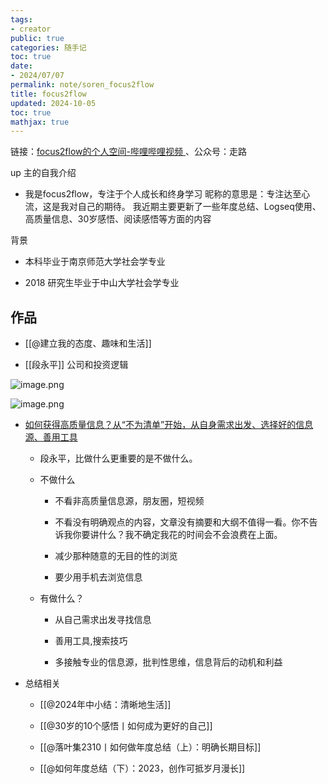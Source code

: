```yaml
---
tags:
- creator
public: true
categories: 随手记
toc: true
date:
- 2024/07/07
permalink: note/soren_focus2flow
title: focus2flow
updated: 2024-10-05
toc: true
mathjax: true
---
```


链接：[focus2flow的个人空间-哔哩哔哩视频 ](https://space.bilibili.com/17549684)、公众号：走路

<!--more-->
up 主的自我介绍

  + 我是focus2flow，专注于个人成长和终身学习 昵称的意思是：专注达至心流，这是我对自己的期待。 我近期主要更新了一些年度总结、Logseq使用、高质量信息、30岁感悟、阅读感悟等方面的内容

背景

  + 本科毕业于南京师范大学社会学专业

  + 2018 研究生毕业于中山大学社会学专业



## 作品

  + [[@建立我的态度、趣味和生活]]

  + [[段永平]] 公司和投资逻辑

![image.png](/assets/image_1719139971228_0.png)

![image.png](/assets/image_1719139976352_0.png)

  + [如何获得高质量信息？从“不为清单”开始，从自身需求出发、选择好的信息源、善用工具](https://www.bilibili.com/video/BV1aj411q7vX/)

    + 段永平，比做什么更重要的是不做什么。

    + 不做什么

      + 不看非高质量信息源，朋友圈，短视频

      + 不看没有明确观点的内容，文章没有摘要和大纲不值得一看。你不告诉我你要讲什么？我不确定我花的时间会不会浪费在上面。

      + 减少那种随意的无目的性的浏览

      + 要少用手机去浏览信息

    + 有做什么？

      + 从自己需求出发寻找信息

      + 善用工具,搜索技巧

      + 多接触专业的信息源，批判性思维，信息背后的动机和利益

  + 总结相关

    + [[@2024年中小结：清晰地生活]]

    + [[@30岁的10个感悟丨如何成为更好的自己]]

    + [[@落叶集2310丨如何做年度总结（上）：明确长期目标]]

    + [[@如何年度总结（下）：2023，创作可抵岁月漫长]]
